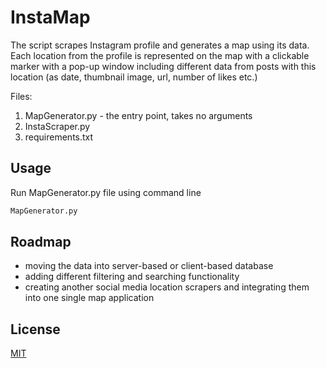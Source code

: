 # InstaMap

The script scrapes Instagram profile and generates a map using its data. Each location from the profile is represented on the map with a clickable marker with a pop-up window including different data from posts with this location (as date, thumbnail image, url, number of likes etc.)

Files:
1. MapGenerator.py - the entry point, takes no arguments
2. InstaScraper.py
3. requirements.txt

## Usage

Run MapGenerator.py file using command line 

```bash
MapGenerator.py
```
## Roadmap

- moving the data into server-based or client-based database
- adding different filtering and searching functionality
- creating another social media location scrapers and integrating them into one single map application

## License
[MIT](https://choosealicense.com/licenses/mit/)
